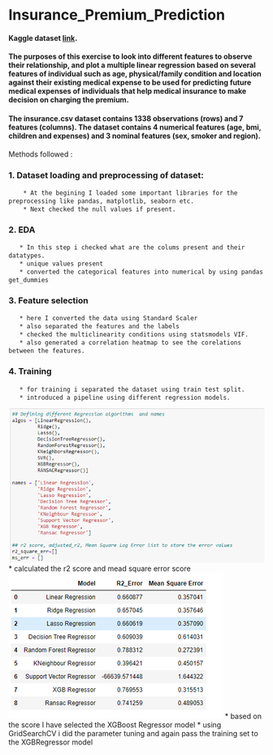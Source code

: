 # Insurance_Premium_Prediction

#### Kaggle dataset [link](https://www.kaggle.com/faisalmoizhussain/insurance-premium-prediction/data).

#### The purposes of this exercise to look into different features to observe their relationship, and plot a multiple linear regression based on several features of individual such as age, physical/family condition and location against their existing medical expense to be used for predicting future medical expenses of individuals that help medical insurance to make decision on charging the premium.

#### The insurance.csv dataset contains 1338 observations (rows) and 7 features (columns). The dataset contains 4 numerical features (age, bmi, children and expenses) and 3 nominal features (sex, smoker and region).

Methods followed : 

### 1. Dataset loading and preprocessing of dataset: 
        * At the begining I loaded some important libraries for the preprocessing like pandas, matplotlib, seaborn etc.
        * Next checked the null values if present.
### 2. EDA
       * In this step i checked what are the colums present and their datatypes.
       * unique values present
       * converted the categorical features into numerical by using pandas get_dummies
### 3. Feature selection
       * here I converted the data using Standard Scaler
       * also separated the features and the labels
       * checked the multiclinearity conditions using statsmodels VIF.
       * also generated a correlation heatmap to see the corelations between the features.
### 4. Training
       * for training i separated the dataset using train test split.
       * introduced a pipeline using different regression models.
![alt text](1.PNG)
       * calculated the r2 score and mead square error score
![alt text](2.PNG)
       * based on the score I have selected the XGBoost Regressor model
       * using GridSearchCV i did the parameter tuning and again pass the training set to the XGBRegressor model
